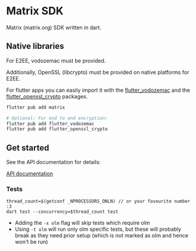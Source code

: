# Matrix SDK

Matrix (matrix.org) SDK written in dart.

## Native libraries

For E2EE, vodozemac must be provided.

Additionally, OpenSSL (libcrypto) must be provided on native platforms for E2EE.

For flutter apps you can easily import it with the [flutter_vodozemac](https://pub.dev/packages/flutter_vodozemac) and the [flutter_openssl_crypto](https://pub.dev/packages/flutter_openssl_crypto) packages.

```sh
flutter pub add matrix

# Optional: For end to end encryption:
flutter pub add flutter_vodozemac
flutter pub add flutter_openssl_crypto
```

## Get started

See the API documentation for details:

[API documentation](https://pub.dev/documentation/matrix/latest/)

### Tests

```shell
thread_count=$(getconf _NPROCESSORS_ONLN) // or your favourite number :3
dart test --concurrency=$thread_count test
```

- Adding the `-x olm` flag will skip tests which require olm
- Using `-t olm` will run only olm specific tests, but these will probably break as they need prior setup (which is not marked as olm and hence won't be run)
